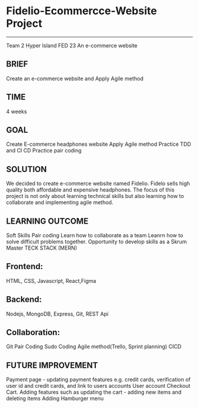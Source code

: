 # Fidelio-Ecommercce-Website Project
--------------------------------------
Team 2  Hyper Island FED 23
 An e-commerce website 


BRIEF
-----
Create an e-commerce website and Apply Agile method

TIME
---
4 weeks

GOAL
----
Create E-commerce headphones website Apply Agile method Practice TDD and CI CD Practice pair coding

SOLUTION
---------
We decided to create e-commerce website named Fidelio. Fidelo sells high quality both affordable and expensive headphones. The focus of this project is not only about learning technical skills but also learning how to collaborate and implementing agile method.

LEARNING OUTCOME
----------------
Soft Skills
Pair coding
Learn how to collaborate as a team
Leanrn how to solve difficult problems together.
Opportunity to develop skills as a Skrum Master
TECK STACK (MERN)

Frontend:
--------
HTML, CSS, Javascript, React,Figma

Backend:
-------
Nodejs, MongoDB, Express, Git, REST Api

Collaboration:
-------------
Git
Pair Coding
Sudo Coding
Agile method(Trello, Sprint planning)
CICD

FUTURE IMPROVEMENT
------------------
Payment page - updating payment features e.g. credit cards, verification of user id and credit cards, and link to users accounts
User account
Checkout Cart. Adding features such as updating the cart - adding new items and deleting items
Adding Hamburger menu
